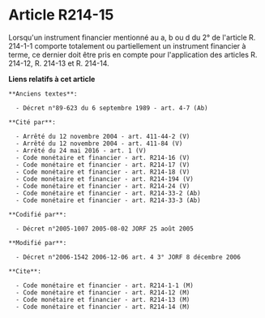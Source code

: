 # Article R214-15

Lorsqu'un instrument financier mentionné au a, b ou d du 2° de l'article R. 214-1-1 comporte totalement ou partiellement un
instrument financier à terme, ce dernier doit être pris en compte pour l'application des articles R. 214-12, R. 214-13 et R.
214-14.

**Liens relatifs à cet article**

	**Anciens textes**:

	  - Décret n°89-623 du 6 septembre 1989 - art. 4-7 (Ab)

	**Cité par**:

	  - Arrêté du 12 novembre 2004 - art. 411-44-2 (V)
	  - Arrêté du 12 novembre 2004 - art. 411-84 (V)
	  - Arrêté du 24 mai 2016 - art. 1 (V)
	  - Code monétaire et financier - art. R214-16 (V)
	  - Code monétaire et financier - art. R214-17 (V)
	  - Code monétaire et financier - art. R214-18 (V)
	  - Code monétaire et financier - art. R214-194 (V)
	  - Code monétaire et financier - art. R214-24 (V)
	  - Code monétaire et financier - art. R214-33-2 (Ab)
	  - Code monétaire et financier - art. R214-33-3 (Ab)

	**Codifié par**:

	  - Décret n°2005-1007 2005-08-02 JORF 25 août 2005

	**Modifié par**:

	  - Décret n°2006-1542 2006-12-06 art. 4 3° JORF 8 décembre 2006

	**Cite**:

	  - Code monétaire et financier - art. R214-1-1 (M)
	  - Code monétaire et financier - art. R214-12 (M)
	  - Code monétaire et financier - art. R214-13 (M)
	  - Code monétaire et financier - art. R214-14 (M)
